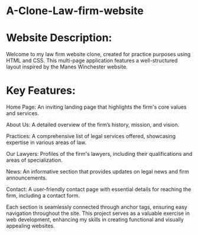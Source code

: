 # A-Clone-Law-firm-website

# Website Description:

Welcome to my law firm website clone, created for practice purposes using HTML and CSS. This multi-page application features a well-structured layout inspired by the Manes Winchester website.

# Key Features:

Home Page: An inviting landing page that highlights the firm's core values and services.

About Us: A detailed overview of the firm’s history, mission, and vision.

Practices: A comprehensive list of legal services offered, showcasing expertise in various areas of law.

Our Lawyers: Profiles of the firm's lawyers, including their qualifications and areas of specialization.

News: An informative section that provides updates on legal news and firm announcements.

Contact: A user-friendly contact page with essential details for reaching the firm, including a contact form.


Each section is seamlessly connected through anchor tags, ensuring easy navigation throughout the site. This project serves as a valuable exercise in web development, enhancing my skills in creating functional and visually appealing websites.





